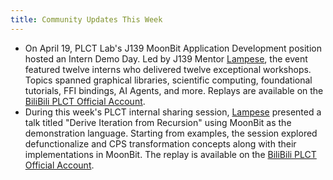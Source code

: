 ```yaml
---
title: Community Updates This Week
---
```


- On April 19, PLCT Lab's J139 MoonBit Application Development position hosted an Intern Demo Day. Led by J139 Mentor [Lampese](https://github.com/Lampese), the event featured twelve interns who delivered twelve exceptional workshops. Topics spanned graphical libraries, scientific computing, foundational tutorials, FFI bindings, AI Agents, and more. Replays are available on the [BiliBili PLCT Official Account](https://space.bilibili.com/3546645654407506/lists/5283770).
- During this week's PLCT internal sharing session, [Lampese](https://github.com/Lampese) presented a talk titled "Derive Iteration from Recursion" using MoonBit as the demonstration language. Starting from examples, the session explored defunctionalize and CPS transformation concepts along with their implementations in MoonBit. The replay is available on the [BiliBili PLCT Official Account](https://www.bilibili.com/video/BV1siLbzLEVA).

